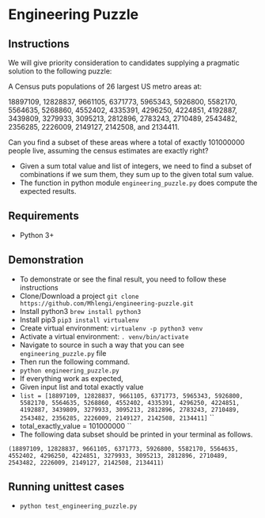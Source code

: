 # Engineering Puzzle
## Instructions
We will give priority consideration to candidates supplying a pragmatic solution to the following puzzle:

A Census puts populations of 26 largest US metro areas at:

18897109, 12828837, 9661105, 6371773, 5965343, 5926800, 5582170, 5564635, 5268860, 4552402, 4335391, 4296250, 4224851, 4192887, 3439809, 3279933, 3095213, 2812896, 2783243, 2710489, 2543482, 2356285, 2226009, 2149127, 2142508, and 2134411.

Can you find a subset of these areas where a total of exactly 101000000 people live, assuming the census estimates are exactly right?

- Given a sum total value and list of integers, we need to find a subset of combinations if we sum them, they sum up to the given total sum value.
- The function in python module `engineering_puzzle.py` does compute the expected results. 

## Requirements
- Python 3+

## Demonstration
- To demonstrate or see the final result, you need to follow these instructions
- Clone/Download a project `git clone https://github.com/Mhlengi/engineering-puzzle.git`
- Install python3 `brew install python3`
- Install pip3 `pip3 install virtualenv`
- Create virtual environment: `virtualenv -p python3 venv`
- Activate a virtual environment: `. venv/bin/activate`
- Navigate to source in such a way that you can see `engineering_puzzle.py` file
- Then run the following command.
- `python engineering_puzzle.py`
- If everything work as expected,
- Given input list and total exactly value  
- ``
list = [18897109, 12828837, 9661105, 6371773, 5965343, 5926800, 5582170, 5564635, 5268860, 4552402, 4335391, 4296250, 4224851, 4192887, 3439809, 3279933, 3095213, 2812896, 2783243, 2710489, 2543482, 2356285, 2226009, 2149127, 2142508, 2134411]
``
``
- total_exactly_value = 101000000
``
- The following data subset should be printed in your terminal as follows.
```
(18897109, 12828837, 9661105, 6371773, 5926800, 5582170, 5564635, 4552402, 4296250, 4224851, 3279933, 3095213, 2812896, 2710489, 2543482, 2226009, 2149127, 2142508, 2134411)
```
## Running unittest cases
- `python test_engineering_puzzle.py `
